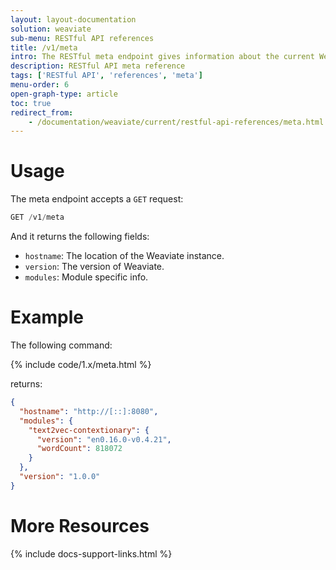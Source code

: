 ```yaml
---
layout: layout-documentation
solution: weaviate
sub-menu: RESTful API references
title: /v1/meta
intro: The RESTful meta endpoint gives information about the current Weaviate instance. It can be used to learn about your current Weaviate instance and to provide information to another Weaviate instances that wants to interact with this instance.
description: RESTful API meta reference
tags: ['RESTful API', 'references', 'meta']
menu-order: 6
open-graph-type: article
toc: true
redirect_from:
    - /documentation/weaviate/current/restful-api-references/meta.html
---
```


# Usage

The meta endpoint accepts a `GET` request:

```js
GET /v1/meta
```

And it returns the following fields:
- `hostname`: The location of the Weaviate instance.
- `version`: The version of Weaviate.
- `modules`: Module specific info.
  
# Example
The following command:

{% include code/1.x/meta.html %}

returns:

```json
{
  "hostname": "http://[::]:8080",
  "modules": {
    "text2vec-contextionary": {
      "version": "en0.16.0-v0.4.21",
      "wordCount": 818072
    }
  },
  "version": "1.0.0"
}
```

# More Resources

{% include docs-support-links.html %}
